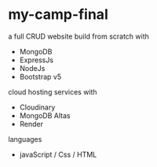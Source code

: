 # my-camp-final

a full CRUD website build from scratch with

- MongoDB
- ExpressJs
- NodeJs
- Bootstrap v5

cloud hosting services with

- Cloudinary
- MongoDB Altas
- Render

languages

- javaScript / Css / HTML
